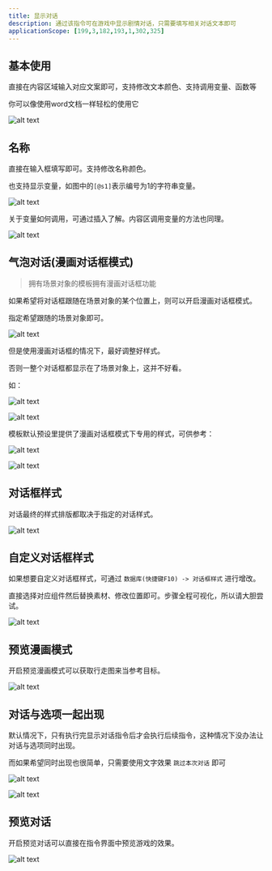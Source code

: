 ```yaml
---
title: 显示对话
description: 通过该指令可在游戏中显示剧情对话，只需要填写相关对话文本即可
applicationScope: [199,3,182,193,1,302,325]
---
```


## 基本使用

直接在内容区域输入对应文案即可，支持修改文本颜色、支持调用变量、函数等

你可以像使用word文档一样轻松的使用它

![alt text](https://cdn.gcw.wiki/gcw/image/zh_hans/commands/news/showdialog/1.png)

## 名称

直接在输入框填写即可。支持修改名称颜色。

也支持显示变量，如图中的`[@s1]`表示编号为1的字符串变量。

![alt text](https://cdn.gcw.wiki/gcw/image/zh_hans/commands/news/showdialog/2.png)

关于变量如何调用，可通过插入了解。内容区调用变量的方法也同理。

![alt text](https://cdn.gcw.wiki/gcw/image/zh_hans/commands/news/showdialog/3.png)

## 气泡对话(漫画对话框模式)

> 拥有场景对象的模板拥有漫画对话框功能

如果希望将对话框跟随在场景对象的某个位置上，则可以开启漫画对话框模式。

指定希望跟随的场景对象即可。

![alt text](https://cdn.gcw.wiki/gcw/image/zh_hans/commands/news/showdialog/4.png)

但是使用漫画对话框的情况下，最好调整好样式。

否则一整个对话框都显示在了场景对象上，这并不好看。

如： 

![alt text](https://cdn.gcw.wiki/gcw/image/zh_hans/commands/news/showdialog/5.png)

![alt text](https://cdn.gcw.wiki/gcw/image/zh_hans/commands/news/showdialog/6.png)

模板默认预设里提供了漫画对话框模式下专用的样式，可供参考：

![alt text](https://cdn.gcw.wiki/gcw/image/zh_hans/commands/news/showdialog/7.png)

![alt text](https://cdn.gcw.wiki/gcw/image/zh_hans/commands/news/showdialog/8.png)

## 对话框样式

对话最终的样式排版都取决于指定的对话样式。

![alt text](https://cdn.gcw.wiki/gcw/image/zh_hans/commands/news/showdialog/9.png)

## 自定义对话框样式

如果想要自定义对话框样式，可通过 `数据库(快捷键F10) -> 对话框样式` 进行增改。

直接选择对应组件然后替换素材、修改位置即可。步骤全程可视化，所以请大胆尝试。

![alt text](https://cdn.gcw.wiki/gcw/image/zh_hans/commands/news/showdialog/10.png)

## 预览漫画模式

开启预览漫画模式可以获取行走图来当参考目标。

![alt text](https://cdn.gcw.wiki/gcw/image/zh_hans/commands/news/showdialog/11.png)


## 对话与选项一起出现

默认情况下，只有执行完显示对话指令后才会执行后续指令，这种情况下没办法让对话与选项同时出现。

而如果希望同时出现也很简单，只需要使用文字效果 `跳过本次对话` 即可

![alt text](https://cdn.gcw.wiki/gcw/image/zh_hans/commands/news/showdialog/12.png)

![alt text](https://cdn.gcw.wiki/gcw/image/zh_hans/commands/news/showdialog/13.png)

## 预览对话

开启预览对话可以直接在指令界面中预览游戏的效果。

![alt text](https://cdn.gcw.wiki/gcw/image/zh_hans/commands/news/showdialog/14.png)

